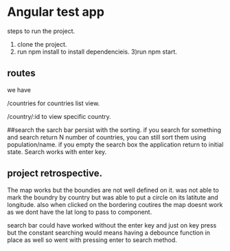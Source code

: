# Angular test app

steps to run the project.
1) clone the project.
2) run npm install to install dependencieis.
3)run npm start.


## routes
we have   

/countries for countries list view.

/country/:id to view specific country.

##search
the sarch bar persist with the sorting. if you search for something and search return N number of countries, you can still sort them using population/name. if you empty the search box the application return to initial state.
Search works with enter key.

## project retrospective.

The map works but the boundies are not well defined on it. was not able to mark the boundry by country but was able to put a circle on its latitute and longitude. also when clicked on the bordering coutires the map doesnt work as we dont have the lat long to pass to component.

search bar could have worked without the enter key and just on key press but the constant searching would means having a debounce function in place as well so went with pressing enter to search method.
